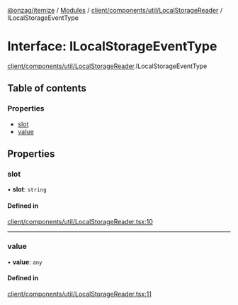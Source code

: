 [@onzag/itemize](../README.md) / [Modules](../modules.md) / [client/components/util/LocalStorageReader](../modules/client_components_util_LocalStorageReader.md) / ILocalStorageEventType

# Interface: ILocalStorageEventType

[client/components/util/LocalStorageReader](../modules/client_components_util_LocalStorageReader.md).ILocalStorageEventType

## Table of contents

### Properties

- [slot](client_components_util_LocalStorageReader.ILocalStorageEventType.md#slot)
- [value](client_components_util_LocalStorageReader.ILocalStorageEventType.md#value)

## Properties

### slot

• **slot**: `string`

#### Defined in

[client/components/util/LocalStorageReader.tsx:10](https://github.com/onzag/itemize/blob/59702dd5/client/components/util/LocalStorageReader.tsx#L10)

___

### value

• **value**: `any`

#### Defined in

[client/components/util/LocalStorageReader.tsx:11](https://github.com/onzag/itemize/blob/59702dd5/client/components/util/LocalStorageReader.tsx#L11)
